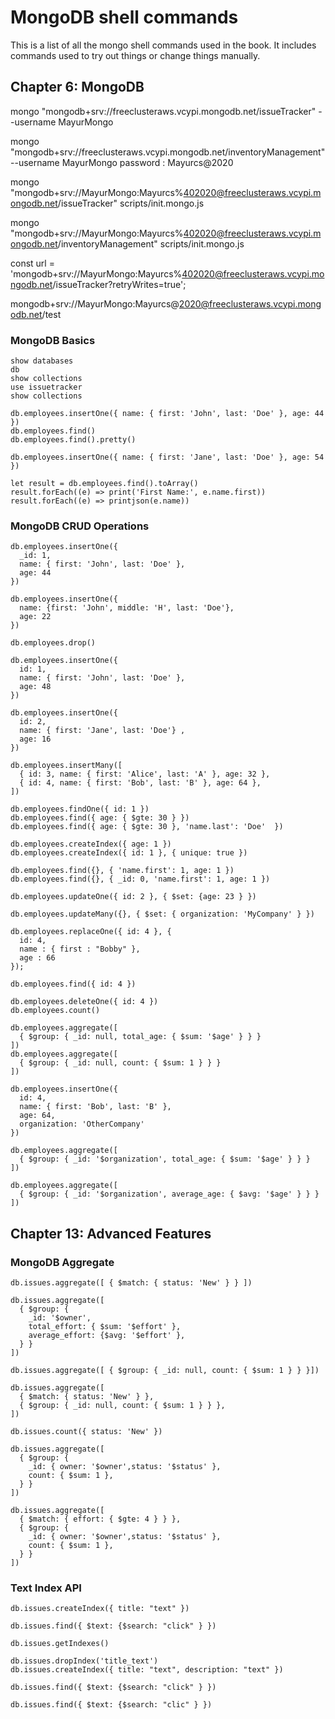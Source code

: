 # MongoDB shell commands

This is a list of all the mongo shell commands used in the book. It includes
commands used to try out things or change things manually.

## Chapter 6: MongoDB
mongo "mongodb+srv://freeclusteraws.vcypi.mongodb.net/issueTracker" --username MayurMongo

mongo "mongodb+srv://freeclusteraws.vcypi.mongodb.net/inventoryManagement" --username MayurMongo
password : Mayurcs@2020


mongo "mongodb+srv://MayurMongo:Mayurcs%402020@freeclusteraws.vcypi.mongodb.net/issueTracker" scripts/init.mongo.js

mongo "mongodb+srv://MayurMongo:Mayurcs%402020@freeclusteraws.vcypi.mongodb.net/inventoryManagement" scripts/init.mongo.js

const url = 'mongodb+srv://MayurMongo:Mayurcs%402020@freeclusteraws.vcypi.mongodb.net/issueTracker?retryWrites=true';

mongodb+srv://MayurMongo:Mayurcs@2020@freeclusteraws.vcypi.mongodb.net/test



### MongoDB Basics

```
show databases
db
show collections
use issuetracker
show collections

db.employees.insertOne({ name: { first: 'John', last: 'Doe' }, age: 44 })
db.employees.find()
db.employees.find().pretty()

db.employees.insertOne({ name: { first: 'Jane', last: 'Doe' }, age: 54 })

let result = db.employees.find().toArray()
result.forEach((e) => print('First Name:', e.name.first))
result.forEach((e) => printjson(e.name))
```

### MongoDB CRUD Operations
```
db.employees.insertOne({
  _id: 1,
  name: { first: 'John', last: 'Doe' },
  age: 44
})

db.employees.insertOne({
  name: {first: 'John', middle: 'H', last: 'Doe'},
  age: 22
})

db.employees.drop()

db.employees.insertOne({
  id: 1,
  name: { first: 'John', last: 'Doe' },
  age: 48
})

db.employees.insertOne({
  id: 2,
  name: { first: 'Jane', last: 'Doe'} ,
  age: 16
})

db.employees.insertMany([
  { id: 3, name: { first: 'Alice', last: 'A' }, age: 32 },
  { id: 4, name: { first: 'Bob', last: 'B' }, age: 64 },
])

db.employees.findOne({ id: 1 })
db.employees.find({ age: { $gte: 30 } })
db.employees.find({ age: { $gte: 30 }, 'name.last': 'Doe'  })

db.employees.createIndex({ age: 1 })
db.employees.createIndex({ id: 1 }, { unique: true })

db.employees.find({}, { 'name.first': 1, age: 1 })
db.employees.find({}, { _id: 0, 'name.first': 1, age: 1 })

db.employees.updateOne({ id: 2 }, { $set: {age: 23 } })

db.employees.updateMany({}, { $set: { organization: 'MyCompany' } })

db.employees.replaceOne({ id: 4 }, {
  id: 4,
  name : { first : "Bobby" },
  age : 66
});

db.employees.find({ id: 4 })

db.employees.deleteOne({ id: 4 })
db.employees.count()

db.employees.aggregate([
  { $group: { _id: null, total_age: { $sum: '$age' } } }
])
db.employees.aggregate([
  { $group: { _id: null, count: { $sum: 1 } } }
])

db.employees.insertOne({
  id: 4,
  name: { first: 'Bob', last: 'B' },
  age: 64,
  organization: 'OtherCompany'
})

db.employees.aggregate([
  { $group: { _id: '$organization', total_age: { $sum: '$age' } } }
])

db.employees.aggregate([
  { $group: { _id: '$organization', average_age: { $avg: '$age' } } }
])
```

## Chapter 13: Advanced Features

### MongoDB Aggregate
```
db.issues.aggregate([ { $match: { status: 'New' } } ])

db.issues.aggregate([
  { $group: {
    _id: '$owner',
    total_effort: { $sum: '$effort' },
    average_effort: {$avg: '$effort' },
  } }
])

db.issues.aggregate([ { $group: { _id: null, count: { $sum: 1 } } }])

db.issues.aggregate([
  { $match: { status: 'New' } },
  { $group: { _id: null, count: { $sum: 1 } } },
])

db.issues.count({ status: 'New' })

db.issues.aggregate([
  { $group: {
    _id: { owner: '$owner',status: '$status' },
    count: { $sum: 1 },
  } }
])

db.issues.aggregate([
  { $match: { effort: { $gte: 4 } } },
  { $group: {
    _id: { owner: '$owner',status: '$status' },
    count: { $sum: 1 },
  } }
])
```

### Text Index API
```
db.issues.createIndex({ title: "text" })

db.issues.find({ $text: {$search: "click" } })

db.issues.getIndexes()

db.issues.dropIndex('title_text')
db.issues.createIndex({ title: "text", description: "text" })

db.issues.find({ $text: {$search: "click" } })

db.issues.find({ $text: {$search: "clic" } })
```
